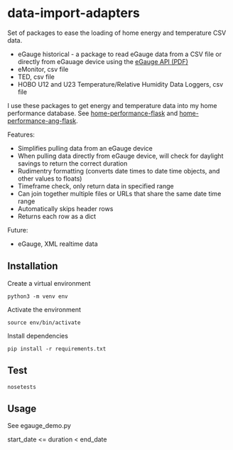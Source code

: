# data-import-adapters

Set of packages to ease the loading of home energy and temperature CSV data.

* eGauge historical - a package to read eGauge data from a CSV file or directly from eGauage device using the [eGauge API (PDF)](http://www.egauge.net/docs/egauge-xml-api.pdf)
* eMonitor, csv file
* TED, csv file
* HOBO U12 and U23 Temperature/Relative Humidity Data Loggers, csv file

I use these packages to get energy and temperature data into my home performance database. See [home-performance-flask](https://github.com/netplusdesign/home-performance-flask) and [home-performance-ang-flask](https://github.com/netplusdesign/home-performance-ang-flask).

Features:

* Simplifies pulling data from an eGauge device
* When pulling data directly from eGauge device, will check for daylight savings to return the correct duration
* Rudimentry formatting (converts date times to date time objects, and other values to floats)
* Timeframe check, only return data in specified range
* Can join together multiple files or URLs that share the same date time range
* Automatically skips header rows
* Returns each row as a dict

Future:

* eGauge, XML realtime data

## Installation

Create a virtual environment

`python3 -m venv env`

Activate the environment

`source env/bin/activate`

Install dependencies

`pip install -r requirements.txt`

## Test

`nosetests`

## Usage

See egauge_demo.py

start_date <= duration < end_date